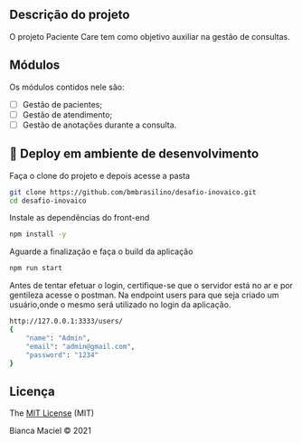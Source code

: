 ## Descrição do projeto
<p align="justify">O projeto Paciente Care tem como objetivo auxiliar na gestão de consultas.</p>

## Módulos
Os módulos contidos nele são:
- [ ] Gestão de pacientes;
- [ ] Gestão de atendimento;
- [ ] Gestão de anotações durante a consulta.

## :rocket: Deploy em ambiente de desenvolvimento
Faça o clone do projeto e depois acesse a pasta
```bash
git clone https://github.com/bmbrasilino/desafio-inovaico.git
cd desafio-inovaico
```

Instale as dependências do front-end
```bash
npm install -y
```

Aguarde a finalização e faça o build da aplicação
```bash
npm run start
```

Antes de tentar efetuar o login, certifique-se que o servidor está no ar e por gentileza acesse o postman. Na endpoint users para que seja criado um usuário,onde o mesmo será utilizado no login da aplicação.
```bash
http://127.0.0.1:3333/users/
{
    "name": "Admin",
    "email": "admin@gmail.com",
    "password": "1234"
}
```


## Licença
The [MIT License]() (MIT)

Bianca Maciel :copyright: 2021

